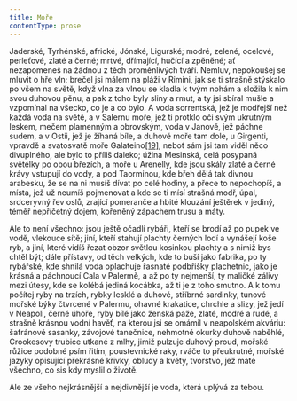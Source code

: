 ```yaml
---
title: Moře
contentType: prose
---
```


<section>

Jaderské, Tyrhénské, africké, Jónské, Ligurské; modré, zelené, ocelové, perleťové, zlaté a černé; mrtvé, dřímající, hučící a zpěněné; ať nezapomeneš na žádnou z těch proměnlivých tváří. Nemluv, nepokoušej se mluvit o hře vln; brečel jsi málem na pláži v Rimini, jak se ti strašně stýskalo po všem na světě, když vlna za vlnou se kladla k tvým nohám a složila k nim svou duhovou pěnu, a pak z toho byly sliny a rmut, a ty jsi sbíral mušle a vzpomínal na všecko, co je a co bylo. A voda sorrentská, jež je modřejší než každá voda na světě, a v Salernu moře, jež ti protklo oči svým ukrutným leskem, mečem plamenným a obrovským, voda v Janově, jež páchne sudem, a v Ostii, jež je žíhaná bíle, a duhové moře tam dole, u Girgenti, vpravdě a svatosvatě moře Galateino[\[19\]](./resources/undefined), neboť sám jsi tam viděl něco divuplného, ale bylo to příliš daleko; úžina Mesinská, celá posypaná světélky po obou březích, a moře u Arenelly, kde jsou skály zlaté a černé krávy vstupují do vody, a pod Taorminou, kde břeh dělá tak divnou arabesku, že se na ni musíš dívat po celé hodiny, a přece to nepochopíš, a místa, jež už neumíš pojmenovat a kde se ti mísí strašná modř, úpal, srdceryvný řev oslů, zrající pomeranče a hbité klouzání ještěrek v jediný, téměř nepříčetný dojem, kořeněný zápachem trusu a máty.

Ale to není všechno: jsou ještě očadlí rybáři, kteří se brodí až po pupek ve vodě, vlekouce sítě; jiní, kteří stahují plachty černých lodí a vynášejí koše ryb, a jiní, které vidíš řezat obzor světlou kosinkou plachty a s nimiž bys chtěl být; dále přístavy, od těch velkých, kde to buší jako fabrika, po ty rybářské, kde shnilá voda oplachuje řasnaté podbřišky plachetnic, jako je krásná a páchnoucí Cala v Palermě, a až po ty nejmenší, ty maličké zálivy mezi útesy, kde se kolébá jediná kocábka, až ti je z toho smutno. A k tomu počítej ryby na trzích, rybky lesklé a duhové, stříbrné sardinky, tunové mořské býky čtvrcené v Palermu, ohavné krakatice, chrchle a slizy, jež jedí v Neapoli, černé úhoře, ryby bílé jako ženská paže, zlaté, modré a rudé, a strašně krásnou vodní havěť, na kterou jsi se omámil v neapolském akváriu: šafránové sasanky, závojové tanečnice, nehmotné okurky duhově naběhlé, Crookesovy trubice utkané z mlhy, jimiž pulzuje duhový proud, mořské růžice podobné psím řitím, poustevnické raky, rváče to přeukrutné, mořské jazyky opisující překrásné křivky, obludy a květy, tvorstvo, jež mate všechno, co sis kdy myslil o životě.

Ale ze všeho nejkrásnější a nejdivnější je voda, která uplývá za tebou.

</section>
